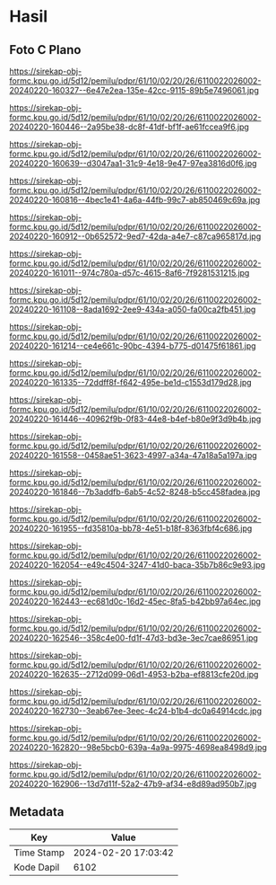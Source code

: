 # Hasil

## Foto C Plano

https://sirekap-obj-formc.kpu.go.id/5d12/pemilu/pdpr/61/10/02/20/26/6110022026002-20240220-160327--6e47e2ea-135e-42cc-9115-89b5e7496061.jpg

https://sirekap-obj-formc.kpu.go.id/5d12/pemilu/pdpr/61/10/02/20/26/6110022026002-20240220-160446--2a95be38-dc8f-41df-bf1f-ae61fccea9f6.jpg

https://sirekap-obj-formc.kpu.go.id/5d12/pemilu/pdpr/61/10/02/20/26/6110022026002-20240220-160639--d3047aa1-31c9-4e18-9e47-97ea3816d0f6.jpg

https://sirekap-obj-formc.kpu.go.id/5d12/pemilu/pdpr/61/10/02/20/26/6110022026002-20240220-160816--4bec1e41-4a6a-44fb-99c7-ab850469c69a.jpg

https://sirekap-obj-formc.kpu.go.id/5d12/pemilu/pdpr/61/10/02/20/26/6110022026002-20240220-160912--0b652572-9ed7-42da-a4e7-c87ca965817d.jpg

https://sirekap-obj-formc.kpu.go.id/5d12/pemilu/pdpr/61/10/02/20/26/6110022026002-20240220-161011--974c780a-d57c-4615-8af6-7f9281531215.jpg

https://sirekap-obj-formc.kpu.go.id/5d12/pemilu/pdpr/61/10/02/20/26/6110022026002-20240220-161108--8ada1692-2ee9-434a-a050-fa00ca2fb451.jpg

https://sirekap-obj-formc.kpu.go.id/5d12/pemilu/pdpr/61/10/02/20/26/6110022026002-20240220-161214--ce4e661c-90bc-4394-b775-d01475f61861.jpg

https://sirekap-obj-formc.kpu.go.id/5d12/pemilu/pdpr/61/10/02/20/26/6110022026002-20240220-161335--72ddff8f-f642-495e-be1d-c1553d179d28.jpg

https://sirekap-obj-formc.kpu.go.id/5d12/pemilu/pdpr/61/10/02/20/26/6110022026002-20240220-161446--40962f9b-0f83-44e8-b4ef-b80e9f3d9b4b.jpg

https://sirekap-obj-formc.kpu.go.id/5d12/pemilu/pdpr/61/10/02/20/26/6110022026002-20240220-161558--0458ae51-3623-4997-a34a-47a18a5a197a.jpg

https://sirekap-obj-formc.kpu.go.id/5d12/pemilu/pdpr/61/10/02/20/26/6110022026002-20240220-161846--7b3addfb-6ab5-4c52-8248-b5cc458fadea.jpg

https://sirekap-obj-formc.kpu.go.id/5d12/pemilu/pdpr/61/10/02/20/26/6110022026002-20240220-161955--fd35810a-bb78-4e51-b18f-8363fbf4c686.jpg

https://sirekap-obj-formc.kpu.go.id/5d12/pemilu/pdpr/61/10/02/20/26/6110022026002-20240220-162054--e49c4504-3247-41d0-baca-35b7b86c9e93.jpg

https://sirekap-obj-formc.kpu.go.id/5d12/pemilu/pdpr/61/10/02/20/26/6110022026002-20240220-162443--ec681d0c-16d2-45ec-8fa5-b42bb97a64ec.jpg

https://sirekap-obj-formc.kpu.go.id/5d12/pemilu/pdpr/61/10/02/20/26/6110022026002-20240220-162546--358c4e00-fd1f-47d3-bd3e-3ec7cae86951.jpg

https://sirekap-obj-formc.kpu.go.id/5d12/pemilu/pdpr/61/10/02/20/26/6110022026002-20240220-162635--2712d099-06d1-4953-b2ba-ef8813cfe20d.jpg

https://sirekap-obj-formc.kpu.go.id/5d12/pemilu/pdpr/61/10/02/20/26/6110022026002-20240220-162730--3eab67ee-3eec-4c24-b1b4-dc0a64914cdc.jpg

https://sirekap-obj-formc.kpu.go.id/5d12/pemilu/pdpr/61/10/02/20/26/6110022026002-20240220-162820--98e5bcb0-639a-4a9a-9975-4698ea8498d9.jpg

https://sirekap-obj-formc.kpu.go.id/5d12/pemilu/pdpr/61/10/02/20/26/6110022026002-20240220-162906--13d7d11f-52a2-47b9-af34-e8d89ad950b7.jpg


## Metadata

| Key        | Value               |
| ---------- | ------------------- |
| Time Stamp | 2024-02-20 17:03:42 |
| Kode Dapil | 6102                |



